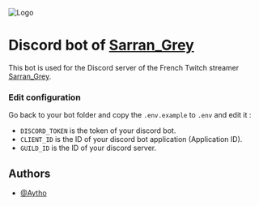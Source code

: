 ![Logo](https://static-cdn.jtvnw.net/jtv_user_pictures/c514fd68-e9c0-4577-9bfd-39bdae6eca1b-profile_banner-480.jpeg)

# Discord bot of [Sarran_Grey](https://www.twitch.tv/sarran_grey)

This bot is used for the Discord server of the French Twitch streamer [Sarran_Grey](https://www.twitch.tv/sarran_grey).

### Edit configuration

Go back to your bot folder and copy the `.env.example` to `.env` and edit it :

- `DISCORD_TOKEN` is the token of your discord bot.
- `CLIENT_ID` is the ID of your discord bot application (Application ID).
- `GUILD_ID` is the ID of your discord server.

## Authors

- [@Aytho](https://www.github.com/aytho)